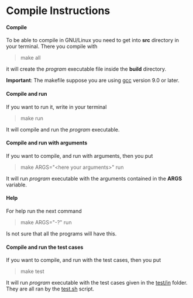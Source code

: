 # Compile Instructions

#### Compile

To be able to compile in GNU/Linux you need to get into **src** directory in your terminal.
There you compile with

> make all

it will create the *program* executable file inside the **build** directory.

**Important**: The makefile suppose you are using [gcc](https://gcc.gnu.org) version 9.0 or later.

#### Compile and run

If you want to run it, write in your terminal

  > make run

It will compile and run the *program* executable.

#### Compile and run with arguments

If you want to compile, and run with arguments, then you put

  > make ARGS="\<here your arguments\>" run

It will run *program* executable with the arguments contained in the **ARGS** variable.

#### Help

For help run the next command

  > make ARGS="-?" run

Is not sure that all the programs will have this.

#### Compile and run the test cases

If you want to compile, and run with the test cases, then you put

  > make test

It will run *program* executable with the test cases given in the [test/in](./test/in) folder.
They are all ran by the [test.sh](./test/test.sh) script.
